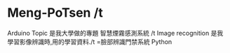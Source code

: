 # Meng-PoTsen /t
Arduino Topic 是我大學做的專題 智慧煙霧感測系統 /t
Image recognition 是我學習影像辨識時,用的學習資料./t
 =臉部辨識門禁系統 Python
